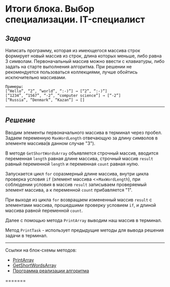 # Итоги блока. Выбор специализации. IT-специалист

## *Задача*

 Написать программу, которая из имеющегося массива строк формирует новый массив из строк, длина которых меньше, либо равна 3 символам. Первоначальный массив можно ввести с клавиатуры, либо задать на старте выполнения алгоритма. При решении не рекомендуется пользоваться коллекциями, лучше обойтись исключительно массивами.

    Примеры:
    [“Hello”, “2”, “world”, “:-)”] → [“2”, “:-)”]
    [“1234”, “1567”, “-2”, “computer science”] → [“-2”]
    [“Russia”, “Denmark”, “Kazan”] → []
    
***
## *Решение*

Вводим элементы первоначального массива в терминал через пробел.
Задаем переменную `MaxWordLength` отвечающую за длину символов в элементе массива(в данном случае "3").

В методе `GetShortWordsArray` объявляется строчный массив, вводится переменная `length` равная длине массива, строчный массив `result` равный переменной `length` и переменная `count` равная нулю.

Запускается цикл `for` соразмерный длине массива, внутри цикла проверка условия `if` (элемент массива <=`MaxWordLength`), при соблюдении условия в массив `result` записываем проверяемый элемент массива, а к переменной `count` прибавляется "1".

При выходе из цикла `for` возвращаем измененный массив `result` с элементами массива, прошедшими проверку условием `if`, и длиной массива равной переменной `count`.

Далее с помощью метода `PrintArray` выводим наш массив в терминал.

Метод `PrintTask` - использует предыдущие методы для вывода решения задачи в терминал.
***
Ссылки на блок-схемы методов:
* [PrintArray](PrintArray.drawio.png)
* [GetShortWordsArray](method.drawio.png)
* [Программа реализации алгоритма](Task\Program.cs)

=======

